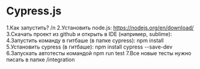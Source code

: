 # Cypress.js
1.Как запустить? /n
2.Установить node.js: https://nodejs.org/en/download/
3.Скачать проект из github и открыть в IDE (например, sublime):
4.Запустить команду в гитбаше (в папке cypress): npm install
5.Установить cypress (в гитбаше): npm install cypress --save-dev
6.Запускать автотесты командой npm run test
7.Все новые тесты нужно писать в папке /integration

